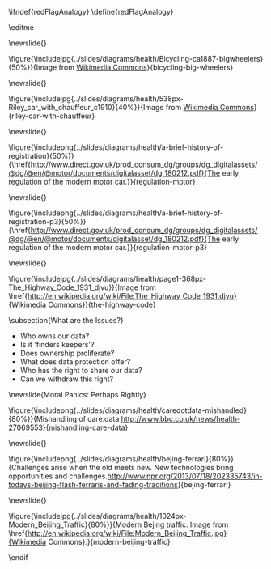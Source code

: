 \ifndef{redFlagAnalogy}
\define{redFlagAnalogy}

\editme

\newslide{}

\figure{\includejpg{../slides/diagrams/health/Bicycling-ca1887-bigwheelers}{50%}}{Image from [Wikimedia Commons](http://en.wikipedia.org/wiki/File:Bicycling-ca1887-bigwheelers.jpg)}{bicycling-big-wheelers}

\newslide{}

\figure{\includejpg{../slides/diagrams/health/538px-Riley_car_with_chauffeur_c1910}{40%}}{Image from [Wikimedia Commons](http://en.wikipedia.org/wiki/File:Riley_car_with_chauffeur,_c1910.jpg)}{riley-car-with-chauffeur}


\newslide{}

\figure{\includepng{../slides/diagrams/health/a-brief-history-of-registration}{50%}}{\href{http://www.direct.gov.uk/prod_consum_dg/groups/dg_digitalassets/@dg/@en/@motor/documents/digitalasset/dg_180212.pdf}{The early regulation of the modern motor car.}}{regulation-motor}

\newslide{}

\figure{\includepng{../slides/diagrams/health/a-brief-history-of-registration-p3}{50%}}{\href{http://www.direct.gov.uk/prod_consum_dg/groups/dg_digitalassets/@dg/@en/@motor/documents/digitalasset/dg_180212.pdf}{The early regulation of the modern motor car.}}{regulation-motor-p3}

\newslide{}

\figure{\includejpg{../slides/diagrams/health/page1-368px-The_Highway_Code_1931_djvu}}{Image from \href{http://en.wikipedia.org/wiki/File:The_Highway_Code_1931.djvu}{Wikimedia Commons}}{the-highway-code}

\subsection{What are the Issues?}

* Who owns our data? 
* Is it 'finders keepers'?
* Does ownership proliferate?
* What does data protection offer?
* Who has the right to share our data?
* Can we withdraw this right?

\newslide{Moral Panics: Perhaps Rightly}

\figure{\includepng{../slides/diagrams/health/caredotdata-mishandled}{80%}}{Mishandling of care.data <http://www.bbc.co.uk/news/health-27069553>}{mishandling-care-data}

\newslide{}

\figure{\includepng{../slides/diagrams/health/bejing-ferrari}{80%}}{Challenges arise when the old meets new. New technologies bring opportunities and challenges.<http://www.npr.org/2013/07/18/202335743/in-todays-beijing-flash-ferraris-and-fading-traditions>}{bejing-ferrari}

\newslide{}
  
\figure{\includejpg{../slides/diagrams/health/1024px-Modern_Beijing_Traffic}{80%}}{Modern Bejing traffic. Image from \href{http://en.wikipedia.org/wiki/File:Modern_Beijing_Traffic.jpg}{Wikimedia Commons}.}{modern-beijing-traffic}


\endif
